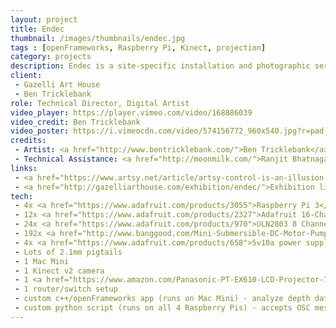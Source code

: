 ```yaml
---
layout: project
title: Endec
thumbnail: /images/thumbnails/endec.jpg
tags : [openFrameworks, Raspberry Pi, Kinect, projection]
category: projects
description: Endec is a site-specific installation and photographic series which explores notions of control and freedom through our relationship with technology. The reflection pool is set within the gallery’s ground floor, themes of reaction and distortion are addressed through the audience’s interaction with a bright, white pool. Filled with opaque milky substance, the pool serves as a liquid canvas, which both responds to and is manipulated by the viewer. Using a combination of projection and sensors that analyze motion, the piece is activated by the audience’s varying levels of action and inaction. The ripples intensify as the viewer nears the installation simultaneously repelling points of light to reveal a silhouette below this viscous plane. Creating a visual interplay between surface and motion, intimate moments of reflection and influence are realized through the undulating patterns in this innately infinite and abstractcanvas.Endec marks the first installment of a two-part exhibition with an eponymously titled short film deriving inspiration from the installation and photographic series to follow.
client: 
 - Gazelli Art House
 - Ben Tricklebank
role: Technical Director, Digital Artist
video_player: https://player.vimeo.com/video/168886039
video_credit: Ben Tricklebank
video_poster: https://i.vimeocdn.com/video/574156772_960x540.jpg?r=pad
credits: 
 - Artist: <a href="http://www.bentricklebank.com/">Ben Tricklebank</a>
 - Technical Assistance: <a href="http://moonmilk.com/">Ranjit Bhatnagar</a>
links: 
 - <a href="https://www.artsy.net/article/artsy-control-is-an-illusion-new-work-from-ben-tricklebank-at-gazelli-art-house">“Control Is an Illusion” New Work from Ben Tricklebank at Gazelli Art House</a>
 - <a href="http://gazelliarthouse.com/exhibition/endec/">Exhibition listing</a>
tech: 
 - 4x <a href="https://www.adafruit.com/products/3055">Raspberry Pi 3</a>
 - 12x <a href="https://www.adafruit.com/products/2327">Adafruit 16-Channel PWM / Servo HAT for Raspberry Pi - Mini Kit</a>
 - 24x <a href="https://www.adafruit.com/products/970">ULN2803 8 Channel Darlington Driver (Solenoid/Unipolar Stepper)</a>
 - 192x <a href="http://www.banggood.com/Mini-Submersible-DC-Motor-Pump-3V-120LH-Low-Noise-Max-Lift-p-87235.html">Mini Submersible DC Motor Pump 3V 120L/H Low Noise Max Lift</a>
 - 4x <a href="https://www.adafruit.com/products/658">5v10a power supplies</a>
 - Lots of 2.1mm pigtails
 - 1 Mac Mini
 - 1 Kinect v2 camera
 - 1 <a href="https://www.amazon.com/Panasonic-PT-EX610-LCD-Projector-720p/dp/B00M9G50GC">Panasonic PT-EX610<a/> projector
 - 1 router/switch setup
 - custom c++/openFrameworks app (runs on Mac Mini) - analyze depth data from Kinect, generate projected imagery, send OSC to Raspberry Pis to control pumps
 - custom python script (runs on all 4 Raspberry Pis) - accepts OSC messages from Mac Mini, uses that data to control pumps via motor hats
---
```


														